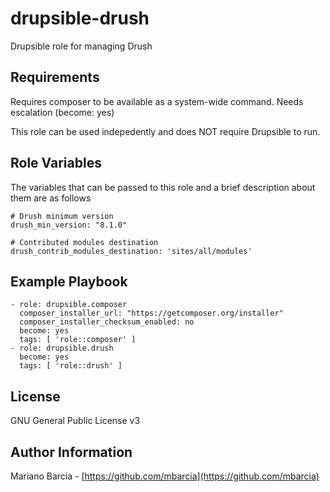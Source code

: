 # drupsible-drush
Drupsible role for managing Drush

Requirements
------------

Requires composer to be available as a system-wide command.
Needs escalation (become: yes)

This role can be used indepedently and does NOT require Drupsible to run.

Role Variables
--------------

The variables that can be passed to this role and a brief description about them are as follows

    # Drush minimum version
    drush_min_version: "8.1.0"

    # Contributed modules destination
    drush_contrib_modules_destination: 'sites/all/modules'

Example Playbook
----------------

```
- role: drupsible.composer
  composer_installer_url: "https://getcomposer.org/installer"
  composer_installer_checksum_enabled: no
  become: yes
  tags: [ 'role::composer' ]
- role: drupsible.drush
  become: yes
  tags: [ 'role::drush' ]
```

License
-------

GNU General Public License v3

Author Information
------------------

Mariano Barcia - [https://github.com/mbarcia](https://github.com/mbarcia)
